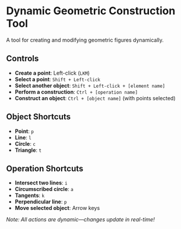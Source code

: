 # Dynamic Geometric Construction Tool  

A tool for creating and modifying geometric figures dynamically.  

## **Controls**  
- **Create a point**: Left-click (`LKM`)  
- **Select a point**: `Shift + Left-click`  
- **Select another object**: `Shift + Left-click + [element name]`  
- **Perform a construction**: `Ctrl + [operation name]`  
- **Construct an object**: `Ctrl + [object name]` (with points selected)  

## **Object Shortcuts**  
- **Point**: `p`  
- **Line**: `l`  
- **Circle**: `c`  
- **Triangle**: `t`  

## **Operation Shortcuts**  
- **Intersect two lines**: `i`  
- **Circumscribed circle**: `a`  
- **Tangents**: `k`  
- **Perpendicular line**: `p`  
- **Move selected object**: Arrow keys  

*Note: All actions are dynamic—changes update in real-time!*
